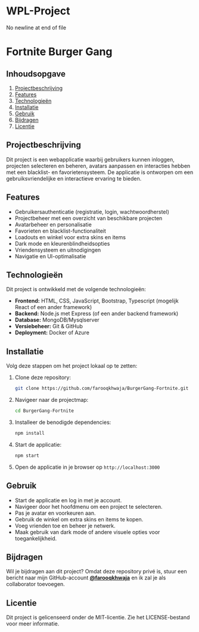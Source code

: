 # WPL-Project
No newline at end of file
# Fortnite Burger Gang

## Inhoudsopgave
1. [Projectbeschrijving](#projectbeschrijving)
2. [Features](#features)
3. [Technologieën](#technologieën)
4. [Installatie](#installatie)
5. [Gebruik](#gebruik)
6. [Bijdragen](#bijdragen)
7. [Licentie](#licentie)

## Projectbeschrijving
Dit project is een webapplicatie waarbij gebruikers kunnen inloggen, projecten selecteren en beheren, avatars aanpassen en interacties hebben met een blacklist- en favorietensysteem. De applicatie is ontworpen om een gebruiksvriendelijke en interactieve ervaring te bieden.

## Features
- Gebruikersauthenticatie (registratie, login, wachtwoordherstel)
- Projectbeheer met een overzicht van beschikbare projecten
- Avatarbeheer en personalisatie
- Favorieten en blacklist-functionaliteit
- Loadouts en winkel voor extra skins en items
- Dark mode en kleurenblindheidsopties
- Vriendensysteem en uitnodigingen
- Navigatie en UI-optimalisatie

## Technologieën
Dit project is ontwikkeld met de volgende technologieën:
- **Frontend:** HTML, CSS, JavaScript, Bootstrap, Typescript (mogelijk React of een ander framework)
- **Backend:** Node.js met Express (of een ander backend framework)
- **Database:** MongoDB/Mysqlserver
- **Versiebeheer:** Git & GitHub
- **Deployment:** Docker of Azure

## Installatie
Volg deze stappen om het project lokaal op te zetten:
1. Clone deze repository:
   ```sh
   git clone https://github.com/farooqkhwaja/BurgerGang-Fortnite.git
   ```
2. Navigeer naar de projectmap:
   ```sh
   cd BurgerGang-Fortnite
   ```
3. Installeer de benodigde dependencies:
   ```sh
   npm install
   ```
4. Start de applicatie:
   ```sh
   npm start
   ```
5. Open de applicatie in je browser op `http://localhost:3000`

## Gebruik
- Start de applicatie en log in met je account.
- Navigeer door het hoofdmenu om een project te selecteren.
- Pas je avatar en voorkeuren aan.
- Gebruik de winkel om extra skins en items te kopen.
- Voeg vrienden toe en beheer je netwerk.
- Maak gebruik van dark mode of andere visuele opties voor toegankelijkheid.

## Bijdragen
Wil je bijdragen aan dit project? Omdat deze repository privé is, stuur een bericht naar mijn GitHub-account **[@farooqkhwaja](https://github.com/farooqkhwaja)** en ik zal je als collaborator toevoegen.

## Licentie
Dit project is gelicenseerd onder de MIT-licentie. Zie het LICENSE-bestand voor meer informatie.
